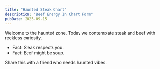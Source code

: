 ```yaml
---
title: "Haunted Steak Chart"
description: "Beef Energy In Chart Form"
pubDate: 2025-09-15
---
```

Welcome to the haunted zone. Today we contemplate steak and beef with reckless curiosity.

- Fact: Steak respects you.
- Fact: Beef might be soup.

Share this with a friend who needs haunted vibes.
